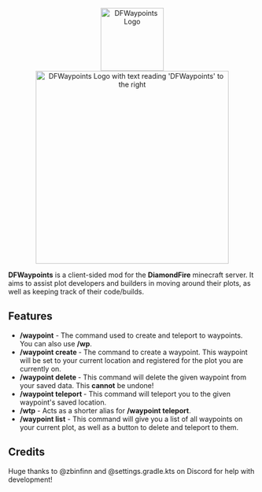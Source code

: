 <p align="center">
<img src="https://cdn.modrinth.com/data/cached_images/4748c43c5a2370f3bb83d96fa39be896e91ae4e0_0.webp" alt="DFWaypoints Logo" width=128>
<br>
<img src="https://cdn.modrinth.com/data/cached_images/518f37ab581f2225f30def4b68f5ea4ac8f61ccd.png" alt="DFWaypoints Logo with text reading 'DFWaypoints' to the right" width=392>
</p>

**DFWaypoints** is a client-sided mod for the **DiamondFire** minecraft server. It aims to assist plot developers and builders in moving around their plots, as well as keeping track of their code/builds.

## Features
- **/waypoint** - The command used to create and teleport to waypoints. You can also use **/wp**.
- **/waypoint create <name>** - The command to create a waypoint. This waypoint will be set to your current location and registered for the plot you are currently on.
- **/waypoint delete <name>** - This command will delete the given waypoint from your saved data. This __cannot__ be undone!
- **/waypoint teleport <name>** - This command will teleport you to the given waypoint's saved location.
- **/wtp** - Acts as a shorter alias for **/waypoint teleport**.
- **/waypoint list** - This command will give you a list of all waypoints on your current plot, as well as a button to delete and teleport to them.

## Credits
Huge thanks to @zbinfinn and @settings.gradle.kts on Discord for help with development!